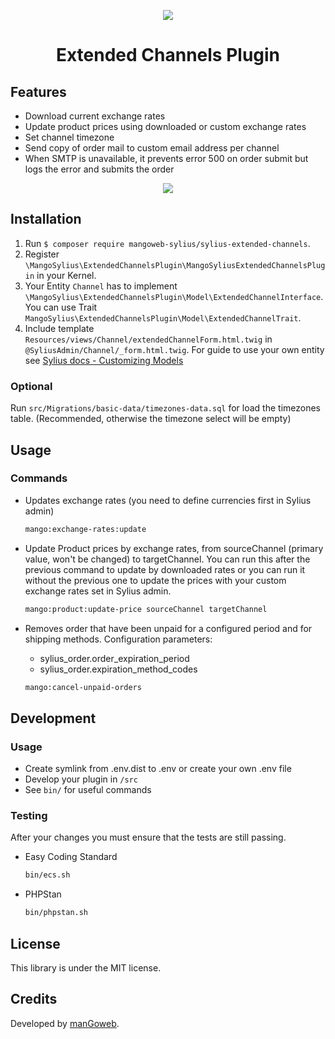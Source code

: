 <p align="center">
    <a href="https://www.mangoweb.cz/en/" target="_blank">
        <img src="https://avatars0.githubusercontent.com/u/38423357?s=200&v=4"/>
    </a>
</p>
<h1 align="center">Extended Channels Plugin</h1>

## Features

* Download current exchange rates
* Update product prices using downloaded or custom exchange rates
* Set channel timezone
* Send copy of order mail to custom email address per channel
* When SMTP is unavailable, it prevents error 500 on order submit but logs the error and submits the order

<p align="center">
	<img src="https://raw.githubusercontent.com/mangoweb-sylius/SyliusExtendedChannelsPlugin/master/doc/admin.png"/>
</p>

## Installation

1. Run `$ composer require mangoweb-sylius/sylius-extended-channels`.
2. Register `\MangoSylius\ExtendedChannelsPlugin\MangoSyliusExtendedChannelsPlugin` in your Kernel.
3. Your Entity `Channel` has to implement `\MangoSylius\ExtendedChannelsPlugin\Model\ExtendedChannelInterface`. You can use Trait `MangoSylius\ExtendedChannelsPlugin\Model\ExtendedChannelTrait`.
4. Include template `Resources/views/Channel/extendedChannelForm.html.twig` in `@SyliusAdmin/Channel/_form.html.twig`.
For guide to use your own entity see [Sylius docs - Customizing Models](https://docs.sylius.com/en/1.3/customization/model.html)

### Optional

Run `src/Migrations/basic-data/timezones-data.sql` for load the timezones table. (Recommended, otherwise the timezone select will be empty)

## Usage

### Commands
* Updates exchange rates (you need to define currencies first in Sylius admin)

  ```bash
  mango:exchange-rates:update
  ```


* Update Product prices by exchange rates, from sourceChannel (primary value, won't be changed) to targetChannel. You can run this after the previous command to update by downloaded rates or you can run it without the previous one to update the prices with your custom exchange rates set in Sylius admin.

   ```bash
   mango:product:update-price sourceChannel targetChannel
   ```


* Removes order that have been unpaid for a configured period and for shipping methods. Configuration parameters:
    * sylius_order.order_expiration_period
    * sylius_order.expiration_method_codes
    

   ```bash
   mango:cancel-unpaid-orders
   ```

## Development

### Usage

- Create symlink from .env.dist to .env or create your own .env file
- Develop your plugin in `/src`
- See `bin/` for useful commands

### Testing

After your changes you must ensure that the tests are still passing.
* Easy Coding Standard
  ```bash
  bin/ecs.sh
  ```
* PHPStan
  ```bash
  bin/phpstan.sh
  ```
License
-------
This library is under the MIT license.

Credits
-------
Developed by [manGoweb](https://www.mangoweb.eu/).
